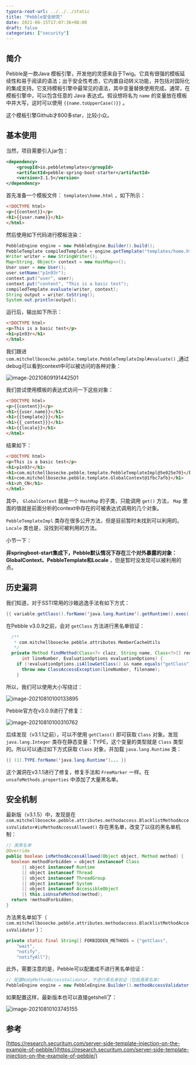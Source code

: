 ```yaml
---
typora-root-url: ../../../static
title: "Pebble安全研究"
date: 2021-06-15T17:07:36+08:00
draft: false
categories: ["security"]
---
```


## 简介

Pebble是一款Java  模板引擎，开发他的灵感来自于Twig。它具有很强的模板延续性和易于阅读的语法；出于安全性考虑，它内置自动转义功能，并包括对国际化的集成支持。它支持模板引擎中最常见的语法，其中变量替换使用完成。通常，在模板引擎中，可以包含任意的 Java 表达式。假设想将名为 `name` 的变量放在模板中并大写，这时可以使用 `{{name.toUpperCase()}}` 。

这个模板引擎Github才800多star，比较小众。

## 基本使用

当然，项目需要引入jar包：

```xml
<dependency>
    <groupId>io.pebbletemplates</groupId>
    <artifactId>pebble-spring-boot-starter</artifactId>
    <version>3.1.5</version>
</dependency>
```

首先准备一个模板文件： `templates\home.html` ，如下所示：

```html
<!DOCTYPE html>
<p>{{content}}</p>
<h1>{{user.name}}</h1>
</html>
```

然后使用如下代码进行模板渲染：

```java
PebbleEngine engine = new PebbleEngine.Builder().build();
PebbleTemplate compiledTemplate = engine.getTemplate("templates/home.html");
Writer writer = new StringWriter();
Map<String, Object> context = new HashMap<>();
User user = new User();
user.setName("p1n93r");
context.put("user", user);
context.put("content", "This is a basic test");
compiledTemplate.evaluate(writer, context);
String output = writer.toString();
System.out.println(output);
```

运行后，输出如下所示：

```html
<!DOCTYPE html>
<p>This is a basic test</p>
<h1>p1n93r</h1>
</html>
```

我们跟进 `com.mitchellbosecke.pebble.template.PebbleTemplateImpl#evaluate()` ,通过debug可以看到context中可以被访问的各种对象：

![image-20210809191442501](/media/image-20210809191442501.png)

我们尝试使用模板的表达式访问一下这些对象：

```html
<!DOCTYPE html>
<p>{{content}}</p>
<h1>{{user.name}}</h1>
<h1>{{template}}}</h1>
<h1>{{_context}}}</h1>
<h1>{{locale}}</h1>
</html>
```

结果如下：

```html
<!DOCTYPE html>
<p>This is a basic test</p>
<h1>p1n93r</h1>
<h1>com.mitchellbosecke.pebble.template.PebbleTemplateImpl@5e025e70}</h1>
<h1>com.mitchellbosecke.pebble.template.GlobalContext@1fbc7afb}</h1>
<h1>zh_CN</h1>
</html>
```

其中， `GlobalContext` 就是一个 `HashMap` 的子类，只能调用 `get()` 方法， `Map` 里面的值就是前面分析的context中存在的可被表达式调用的几个对象。

 `PebbleTemplateImpl` 类存在很多公开方法，但是目前暂时未找到可以利用的。 `Locale` 类也是，没找到可被利用的方法。

小节一下：

**非springboot-start集成下，Pebble默认情况下存在三个对外暴露的对象：GlobalContext、PebbleTemplate和Locale** ，但是暂时没发现可以被利用的点。

## 历史漏洞

我们知道，对于SSTI常用的沙箱逃逸手法有如下方式：

```java
{{ variable.getClass().forName('java.lang.Runtime').getRuntime().exec('ls -la') }}
```

在Pebble v3.0.9之前，会对 `getClass` 方法进行黑名单验证：

```java
  /**
   * com.mitchellbosecke.pebble.attributes.MemberCacheUtils
   */
  private Method findMethod(Class<?> clazz, String name, Class<?>[] requiredTypes, String filename,
      int lineNumber, EvaluationOptions evaluationOptions) {
    if (!evaluationOptions.isAllowGetClass() && name.equals("getClass")) {
      throw new ClassAccessException(lineNumber, filename);
    }
```

所以，我们可以使用大小写绕过：

![image-20210810100133895](/media/image-20210810100133895.png)

Pebble官方在v3.0.9进行了修复：

![image-20210810100310762](/media/image-20210810100310762.png)

后续发现（v3.1.1之前），可以不使用 `getClass()` 即可获取 `Class` 对象。发现 `java.lang.Integer` 类存在静态变量：TYPE，这个变量的类型就是 `Class` 类型的。所以可以通过如下方式获取 `Class` 对象，并加载 `java.lang.Runtime` 类：

```java
{{ (1).TYPE.forName('java.lang.Runtime')... }}
```

这个漏洞在v3.1.1进行了修复，修复手法和 `FreeMarker` 一样。在 `unsafeMethods.properties` 中添加了大量黑名单。

## 安全机制

最新版（v3.1.5）中，发现是在 `com.mitchellbosecke.pebble.attributes.methodaccess.BlacklistMethodAccessValidator#isMethodAccessAllowed()` 存在黑名单，改变了以往的黑名单机制：

```java
// 类黑名单
@Override
public boolean isMethodAccessAllowed(Object object, Method method) {
  boolean methodForbidden = object instanceof Class
      || object instanceof Runtime
      || object instanceof Thread
      || object instanceof ThreadGroup
      || object instanceof System
      || object instanceof AccessibleObject
      || this.isUnsafeMethod(method);
  return !methodForbidden;
}
```

方法黑名单如下（ `com.mitchellbosecke.pebble.attributes.methodaccess.BlacklistMethodAccessValidator` ）：

```java
private static final String[] FORBIDDEN_METHODS = {"getClass",
    "wait",
    "notify",
    "notifyAll"};
```

此外，需要注意的是，Pebble可以配置成不进行黑名单验证：

```java
// 配置NoOpMethodAccessValidator，不进行黑名单验证（包括类黑名单）
PebbleEngine engine = new PebbleEngine.Builder().methodAccessValidator(new NoOpMethodAccessValidator()).build();
```

如果配置这样，最新版本也可以直接getshell了：

![image-20210810103745155](/media/image-20210810103745155.png)

## 参考

[https://research.securitum.com/server-side-template-injection-on-the-example-of-pebble/](https://research.securitum.com/server-side-template-injection-on-the-example-of-pebble/)


